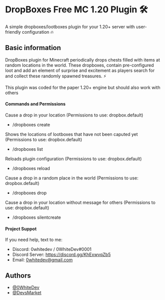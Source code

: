 
# DropBoxes Free MC 1.20 Plugin 🛠️

A simple dropboxes/lootboxes plugin for your 1.20+ server with user-friendly configuration 🔥

## Basic information

DropBoxes plugin for Minecraft periodically drops chests filled with items at random locations in the world. These dropboxes, contain pre-configured loot and add an element of surprise and excitement as players search for and collect these randomly spawned treasures. ⚡

This plugin was coded for the paper 1.20+ engine but should also work with others

#### Commands and Permissions

Cause a drop in your location (Permissions to use: dropbox.default)
- /dropboxes create <type>

Shows the locations of lootboxes that have not been caputed yet (Permissions to use: dropbox.default)
- /dropboxes list

Reloads plugin configuration (Permissions to use: dropbox.default)
- /dropboxes reload

Cause a drop in a random place in the world (Permissions to use: dropbox.default)
- /dropboxes drop

Cause a drop in your location without message for others (Permissions to use: dropbox.default)
- /dropboxes silentcreate <type>

#### Project Suppot
If you need help, text to me:
- Discord: 0whitedev / 0WhiteDev#0001
- Discord Server: https://discord.gg/KhExwvqZb5
- Email: 0whitedev@gmail.com
## Authors

- [@0WhiteDev](https://github.com/0WhiteDev)
- [@DevsMarket](https://github.com/DEVS-MARKET)

